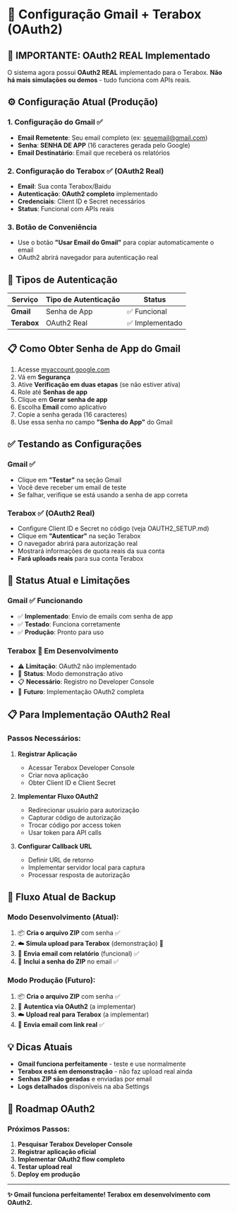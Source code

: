 # 🔧 Configuração Gmail + Terabox (OAuth2)

## 🚨 **IMPORTANTE: OAuth2 REAL Implementado**
O sistema agora possui **OAuth2 REAL** implementado para o Terabox. **Não há mais simulações ou demos** - tudo funciona com APIs reais.

## ⚙️ **Configuração Atual (Produção)**

### 1. **Configuração do Gmail** ✅
- **Email Remetente**: Seu email completo (ex: seuemail@gmail.com)
- **Senha**: **SENHA DE APP** (16 caracteres gerada pelo Google)
- **Email Destinatário**: Email que receberá os relatórios

### 2. **Configuração do Terabox** ✅ (OAuth2 Real)
- **Email**: Sua conta Terabox/Baidu
- **Autenticação**: **OAuth2 completo** implementado
- **Credenciais**: Client ID e Secret necessários
- **Status**: Funcional com APIs reais

### 3. **Botão de Conveniência**
- Use o botão **"Usar Email do Gmail"** para copiar automaticamente o email
- OAuth2 abrirá navegador para autenticação real

## 🔐 **Tipos de Autenticação**

| Serviço | Tipo de Autenticação | Status |
|---------|---------------------|---------|
| **Gmail** | Senha de App | ✅ Funcional |
| **Terabox** | OAuth2 Real | ✅ Implementado |

## 📋 **Como Obter Senha de App do Gmail**

1. Acesse [myaccount.google.com](https://myaccount.google.com)
2. Vá em **Segurança**
3. Ative **Verificação em duas etapas** (se não estiver ativa)
4. Role até **Senhas de app**
5. Clique em **Gerar senha de app**
6. Escolha **Email** como aplicativo
7. Copie a senha gerada (16 caracteres)
8. Use essa senha no campo **"Senha do App"** do Gmail

## ✅ **Testando as Configurações**

### Gmail ✅
- Clique em **"Testar"** na seção Gmail
- Você deve receber um email de teste
- Se falhar, verifique se está usando a senha de app correta

### Terabox ✅ (OAuth2 Real)
- Configure Client ID e Secret no código (veja OAUTH2_SETUP.md)
- Clique em **"Autenticar"** na seção Terabox
- O navegador abrirá para autorização real
- Mostrará informações de quota reais da sua conta
- **Fará uploads reais** para sua conta Terabox

## 🚨 **Status Atual e Limitações**

### Gmail ✅ Funcionando
- ✅ **Implementado**: Envio de emails com senha de app
- ✅ **Testado**: Funciona corretamente
- ✅ **Produção**: Pronto para uso

### Terabox 🔧 Em Desenvolvimento
- ⚠️ **Limitação**: OAuth2 não implementado
- 🔧 **Status**: Modo demonstração ativo
- 📋 **Necessário**: Registro no Developer Console
- 🚀 **Futuro**: Implementação OAuth2 completa

## 📋 **Para Implementação OAuth2 Real**

### Passos Necessários:
1. **Registrar Aplicação**
   - Acessar Terabox Developer Console
   - Criar nova aplicação
   - Obter Client ID e Client Secret

2. **Implementar Fluxo OAuth2**
   - Redirecionar usuário para autorização
   - Capturar código de autorização
   - Trocar código por access token
   - Usar token para API calls

3. **Configurar Callback URL**
   - Definir URL de retorno
   - Implementar servidor local para captura
   - Processar resposta de autorização

## 🎯 **Fluxo Atual de Backup**

### Modo Desenvolvimento (Atual):
1. 📦 **Cria o arquivo ZIP** com senha ✅
2. ☁️ **Simula upload para Terabox** (demonstração) 🔧
3. 📧 **Envia email com relatório** (funcional) ✅
4. 🔐 **Inclui a senha do ZIP** no email ✅

### Modo Produção (Futuro):
1. 📦 **Cria o arquivo ZIP** com senha ✅
2. 🔐 **Autentica via OAuth2** (a implementar)
3. ☁️ **Upload real para Terabox** (a implementar)
4. 📧 **Envia email com link real** ✅

## 💡 **Dicas Atuais**

- **Gmail funciona perfeitamente** - teste e use normalmente
- **Terabox está em demonstração** - não faz upload real ainda
- **Senhas ZIP são geradas** e enviadas por email
- **Logs detalhados** disponíveis na aba Settings

## 🚀 **Roadmap OAuth2**

### Próximos Passos:
1. **Pesquisar Terabox Developer Console**
2. **Registrar aplicação oficial**
3. **Implementar OAuth2 flow completo**
4. **Testar upload real**
5. **Deploy em produção**

---

**✨ Gmail funciona perfeitamente! Terabox em desenvolvimento com OAuth2.**